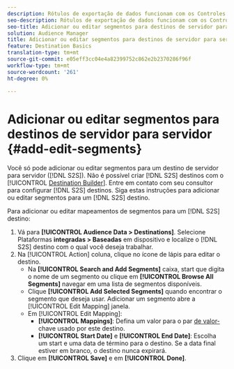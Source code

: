 ```yaml
---
description: Rótulos de exportação de dados funcionam com os Controles de exportação definidos em uma fonte de dados. Rótulos de exportação de dados impedem que você adicione características restritas a um segmento e envie dados de segmento para um destino. Você pode definir vários rótulos de exportação para um cookie ou destino de URL novo ou existente.
seo-description: Rótulos de exportação de dados funcionam com os Controles de exportação definidos em uma fonte de dados. Rótulos de exportação de dados impedem que você adicione características restritas a um segmento e envie dados de segmento para um destino. Você pode definir vários rótulos de exportação para um cookie ou destino de URL novo ou existente.
seo-title: Adicionar ou editar segmentos para destinos de servidor para servidor
solution: Audience Manager
title: Adicionar ou editar segmentos para destinos de servidor para servidor
feature: Destination Basics
translation-type: tm+mt
source-git-commit: e05eff3cc04e4a82399752c862e2b2370286f96f
workflow-type: tm+mt
source-wordcount: '261'
ht-degree: 0%

---
```



# Adicionar ou editar segmentos para destinos de servidor para servidor {#add-edit-segments}

Você só pode adicionar ou editar segmentos para um destino de servidor para servidor ([!DNL S2S]). Não é possível criar [!DNL S2S] destinos com o [!UICONTROL [Destination Builder](/help/using/features/destinations/destination-builder.md)]. Entre em contato com seu consultor para configurar [!DNL S2S] destinos. Siga estas instruções para adicionar ou editar segmentos para um [!DNL S2S] destino.

<!-- destination-s2s-edit.xml -->

Para adicionar ou editar mapeamentos de segmentos para um [!DNL S2S] destino:

1. Vá para **[!UICONTROL Audience Data > Destinations]**. Selecione Plataformas **integradas > Baseadas** em dispositivo e localize o [!DNL S2S] destino com o qual você deseja trabalhar.
2. Na [!UICONTROL Action] coluna, clique no ícone de lápis para editar o destino.
   * Na **[!UICONTROL Search and Add Segments]** caixa, start que digita o nome de um segmento ou clique em **[!UICONTROL Browse All Segments]** navegar em uma lista de segmentos disponíveis.
   * Clique **[!UICONTROL Add Selected Segments]** quando encontrar o segmento que deseja usar. Adicionar um segmento abre a [!UICONTROL Edit Mapping] janela.
   * Em [!UICONTROL Edit Mapping]:
      * **[!UICONTROL Mappings]**: Defina um valor para o par [de valor-](../../features/destinations/key-value-pairs.md) chave usado por este destino.
      * **[!UICONTROL Start Date]** e **[!UICONTROL End Date]**: Escolha um start e uma data de término para o destino. Se a data final estiver em branco, o destino nunca expirará.
3. Clique em **[!UICONTROL Save]** e em **[!UICONTROL Done]**.